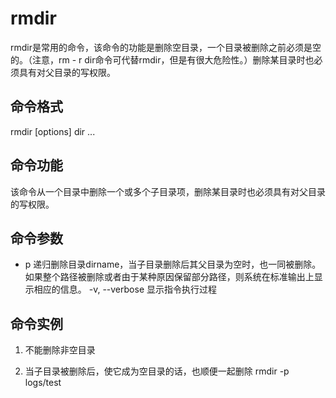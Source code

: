 # rmdir
rmdir是常用的命令，该命令的功能是删除空目录，一个目录被删除之前必须是空的。（注意，rm - r dir命令可代替rmdir，但是有很大危险性。）删除某目录时也必须具有对父目录的写权限。

## 命令格式
rmdir [options] dir ...

## 命令功能
该命令从一个目录中删除一个或多个子目录项，删除某目录时也必须具有对父目录的写权限。

## 命令参数
- p 递归删除目录dirname，当子目录删除后其父目录为空时，也一同被删除。如果整个路径被删除或者由于某种原因保留部分路径，则系统在标准输出上显示相应的信息。 
-v, --verbose  显示指令执行过程 

## 命令实例
1. 不能删除非空目录

2. 当子目录被删除后，使它成为空目录的话，也顺便一起删除
rmdir -p logs/test


